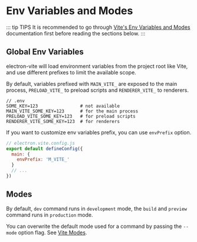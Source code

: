 # Env Variables and Modes

::: tip TIPS
It is recommended to go through [Vite's Env Variables and Modes](https://vitejs.dev/guide/env-and-mode.html) documentation first before reading the sections below.
:::

## Global Env Variables

electron-vite will load environment variables from the project root like Vite, and use different prefixes to limit the available scope.

By default, variables prefixed with `MAIN_VITE_` are exposed to the main process, `PRELOAD_VITE_` to preload scripts and `RENDERER_VITE_` to renderers.

```
// .env
SOME_KEY=123                # not available
MAIN_VITE_SOME_KEY=123      # for the main process
PRELOAD_VITE_SOME_KEY=123   # for preload scripts
RENDERER_VITE_SOME_KEY=123  # for renderers
```

If you want to customize env variables prefix, you can use `envPrefix` option.

```js
// electron.vite.config.js
export default defineConfig({
  main: {
    envPrefix: 'M_VITE_'
  }
  // ...
})
```

## Modes

By default, `dev` command runs in `development` mode, the `build` and `preview` command runs in `production` mode.

You can overwrite the default mode used for a command by passing the `--mode` option flag. See [Vite Modes](https://vitejs.dev/guide/env-and-mode.html#modes).
